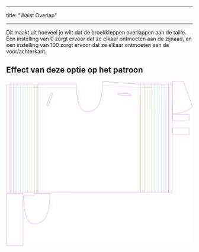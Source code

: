 - - -
title: "Waist Overlap"
- - -

Dit maakt uit hoeveel je wilt dat de broekkleppen overlappen aan de taille. Een instelling van 0 zorgt ervoor dat ze elkaar ontmoeten aan de zijnaad, en een instelling van 100 zorgt ervoor dat ze elkaar ontmoeten aan de voor/achterkant.

## Effect van deze optie op het patroon

![Deze afbeelding toont het effect van deze optie door meerdere varianten die een andere waarde hebben voor deze optie te vervangen](waralee_waistoverlap_sample.svg "Effect of this option on the pattern")

